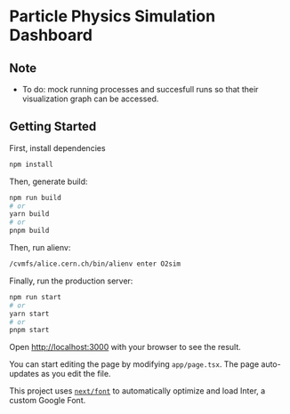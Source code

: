 # Particle Physics Simulation Dashboard

## Note

- To do: mock running processes and succesfull runs so that their visualization graph can be accessed. 

## Getting Started

First, install dependencies

```bash
npm install
```

Then, generate build:

```bash
npm run build
# or
yarn build
# or
pnpm build
```

Then, run alienv:

```bash
/cvmfs/alice.cern.ch/bin/alienv enter O2sim
```

Finally, run the production server:

```bash
npm run start
# or
yarn start
# or
pnpm start
```

Open [http://localhost:3000](http://localhost:3000) with your browser to see the result.

You can start editing the page by modifying `app/page.tsx`. The page auto-updates as you edit the file.

This project uses [`next/font`](https://nextjs.org/docs/basic-features/font-optimization) to automatically optimize and load Inter, a custom Google Font.
